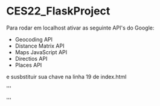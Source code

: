 # CES22_FlaskProject

Para rodar em localhost ativar as seguinte API's do Google:
  * Geocoding API
  * Distance Matrix API
  * Maps JavaScript API 
  * Directios API
  * Places API

e susbstituir sua chave na linha 19 de index.html

'''
<script defer src="https://maps.googleapis.com/maps/api/js?libraries=places&language=en&key=SUA_CHAVE_API" type="text/javascript"></script>
'''
